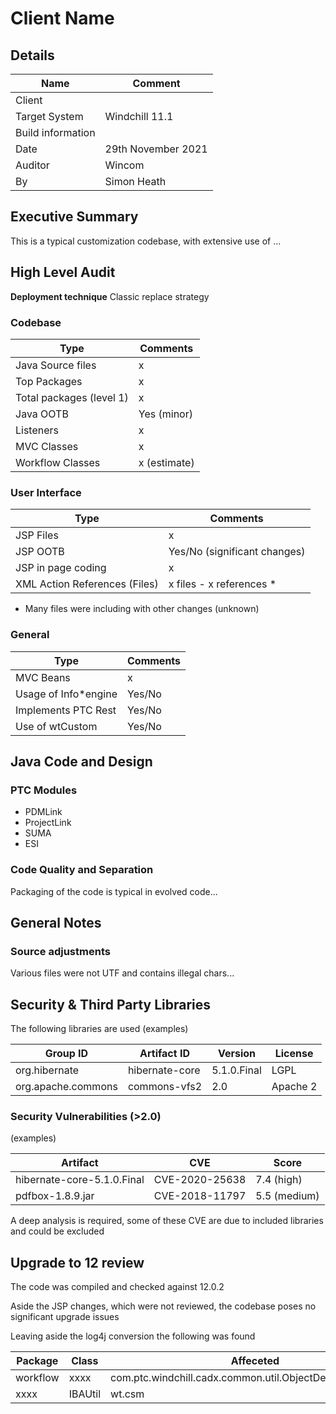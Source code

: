 # Client Name

## Details

| Name              | Comment            |
| ----------------- | ------------------ |
| Client            |                    |
| Target System     | Windchill 11.1     |
| Build information |                    |
| Date              | 29th November 2021 |
| Auditor           | Wincom             |
| By                | Simon Heath        |



## Executive Summary

This is a typical customization codebase, with extensive use of ...

## High Level Audit

**Deployment technique** Classic replace strategy

### Codebase


| Type                     | Comments     |
| ------------------------ | ------------ |
| Java Source files        | x            |
| Top Packages             | x            |
| Total packages (level 1) | x            |
| Java OOTB                | Yes (minor)  |
| Listeners                | x            |
| MVC Classes              | x            |
| Workflow Classes         | x (estimate) |

### User Interface

| Type                          | Comments                     |
| ----------------------------- | ---------------------------- |
| JSP Files                     | x                            |
| JSP OOTB                      | Yes/No (significant changes) |
| JSP in page coding            | x                            |
| XML Action References (Files) | x files - x references *     |

* Many files were including with other changes (unknown)

### General

| Type                 | Comments |
| -------------------- | -------- |
| MVC Beans            | x        |
| Usage of Info*engine | Yes/No   |
| Implements PTC Rest  | Yes/No   |
| Use of wtCustom      | Yes/No   |

## Java Code and Design

### PTC Modules

+ PDMLink
+ ProjectLink
+ SUMA
+ ESI



### Code Quality and Separation

Packaging of the code is typical in evolved code...

## General Notes

### Source adjustments

Various files were not UTF and contains illegal chars...

## Security & Third Party Libraries

The following libraries are used (examples)

| Group ID           | Artifact ID    | Version     | License  |
| ------------------ | -------------- | ----------- | -------- |
| org.hibernate      | hibernate-core | 5.1.0.Final | LGPL     |
| org.apache.commons | commons-vfs2   | 2.0         | Apache 2 |

### Security Vulnerabilities (>2.0)

(examples)

| Artifact                   | CVE            | Score        |
| -------------------------- | -------------- | ------------ |
| hibernate-core-5.1.0.Final | CVE-2020-25638 | 7.4 (high)   |
| pdfbox-1.8.9.jar           | CVE-2018-11797 | 5.5 (medium) |

A deep analysis is required, some of these CVE are due to included libraries and could be excluded

## Upgrade to 12 review

The code was compiled and checked against 12.0.2

Aside the JSP changes, which were not reviewed, the codebase poses no significant upgrade issues

Leaving aside the log4j conversion the following was found

| Package  | Class   | Affeceted                                                  |
| -------- | ------- | ---------------------------------------------------------- |
| workflow | xxxx    | com.ptc.windchill.cadx.common.util.ObjectDependencyUtility |
| xxxx     | IBAUtil | wt.csm                                                     |







